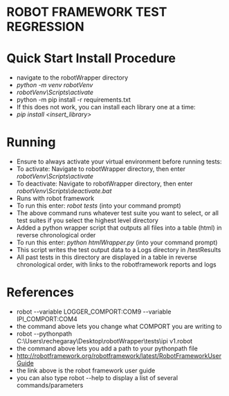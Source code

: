 
# ROBOT FRAMEWORK TEST REGRESSION

# Quick Start Install Procedure
- navigate to the robotWrapper directory
- *python -m venv robotVenv*
- *robotVenv\Scripts\activate*
- python -m pip install -r requirements.txt
 - If this does not work, you can install each library one at a time:
  - *pip install <insert_library>*

# Running
- Ensure to always activate your virtual environment before running tests:
 - To activate: Navigate to robotWrapper directory, then enter *robotVenv\Scripts\activate*
 - To deactivate: Navigate to robotWrapper directory, then enter *robotVenv\Scripts\deactivate.bat*
- Runs with robot framework
 - To run this enter:  *robot tests*  (into your command prompt)
 - The above command runs whatever test suite you want to select, or all test suites if you select the highest level directory
- Added a python wrapper script that outputs all files into a table (html) in reverse chronological order
 - To run this enter:  *python htmlWrapper.py* (into your command prompt)
 - This script writes the test output data to a Logs directory in /testResults
 - All past tests in this directory are displayed in a table in reverse chronological order, with links to the robotframework reports and logs

# References
- robot --variable LOGGER_COMPORT:COM9 --variable IPI_COMPORT:COM4
- the command above lets you change what COMPORT you are writing to
- robot --pythonpath C:\\Users\\rechegaray\\Desktop\\robotWrapper\\tests\\ipi  v1.robot
- the command above lets you add a path to your pythonpath file
- http://robotframework.org/robotframework/latest/RobotFrameworkUserGuide
- the link above is the robot framework user guide
- you can also type robot --help to display a list of several commands/parameters
